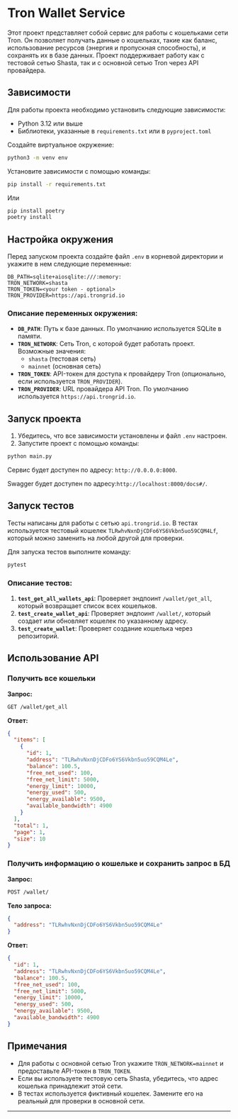 # Tron Wallet Service

Этот проект представляет собой сервис для работы с кошельками сети Tron. Он позволяет получать данные о кошельках, такие как баланс, использование ресурсов (энергия и пропускная способность), и сохранять их в базе данных. Проект поддерживает работу как с тестовой сетью Shasta, так и с основной сетью Tron через API провайдера.

## Зависимости

Для работы проекта необходимо установить следующие зависимости:

- Python 3.12 или выше
- Библиотеки, указанные в `requirements.txt` или в `pyproject.toml`

Создайте виртуальное окружение:

```bash
python3 -m venv env
```


Установите зависимости с помощью команды:

```bash
pip install -r requirements.txt
```
Или

```bash
pip install poetry
poetry install
```

## Настройка окружения

Перед запуском проекта создайте файл `.env` в корневой директории и укажите в нем следующие переменные:

```env
DB_PATH=sqlite+aiosqlite:///:memory:
TRON_NETWORK=shasta
TRON_TOKEN=<your token - optional>
TRON_PROVIDER=https://api.trongrid.io
```

### Описание переменных окружения:

- **`DB_PATH`**: Путь к базе данных. По умолчанию используется SQLite в памяти.
- **`TRON_NETWORK`**: Сеть Tron, с которой будет работать проект. Возможные значения:
  - `shasta` (тестовая сеть)
  - `mainnet` (основная сеть)
- **`TRON_TOKEN`**: API-токен для доступа к провайдеру Tron (опционально, если используется `TRON_PROVIDER`).
- **`TRON_PROVIDER`**: URL провайдера API Tron. По умолчанию используется `https://api.trongrid.io`.

## Запуск проекта

1. Убедитесь, что все зависимости установлены и файл `.env` настроен.
2. Запустите проект с помощью команды:

```bash
python main.py
```

Сервис будет доступен по адресу: `http://0.0.0.0:8000`.

Swagger будет доступен по адресу:`http://localhost:8000/docs#/`.

## Запуск тестов

Тесты написаны для работы с сетью `api.trongrid.io`. В тестах используется тестовый кошелек `TLRwhvNxnDjCDFo6YS6Vkbn5uo59CQM4Lf`, который можно заменить на любой другой для проверки.

Для запуска тестов выполните команду:

```bash
pytest
```

### Описание тестов:

1. **`test_get_all_wallets_api`**: Проверяет эндпоинт `/wallet/get_all`, который возвращает список всех кошельков.
2. **`test_create_wallet_api`**: Проверяет эндпоинт `/wallet/`, который создает или обновляет кошелек по указанному адресу.
3. **`test_create_wallet`**: Проверяет создание кошелька через репозиторий.

## Использование API

### Получить все кошельки

**Запрос:**

```bash
GET /wallet/get_all
```

**Ответ:**

```json
{
  "items": [
    {
      "id": 1,
      "address": "TLRwhvNxnDjCDFo6YS6Vkbn5uo59CQM4Le",
      "balance": 100.5,
      "free_net_used": 100,
      "free_net_limit": 5000,
      "energy_limit": 10000,
      "energy_used": 500,
      "energy_available": 9500,
      "available_bandwidth": 4900
    }
  ],
  "total": 1,
  "page": 1,
  "size": 10
}
```

### Получить информацию о кошельке и сохранить запрос в БД

**Запрос:**

```bash
POST /wallet/
```

**Тело запроса:**

```json
{
  "address": "TLRwhvNxnDjCDFo6YS6Vkbn5uo59CQM4Le"
}
```

**Ответ:**

```json
{
  "id": 1,
  "address": "TLRwhvNxnDjCDFo6YS6Vkbn5uo59CQM4Le",
  "balance": 100.5,
  "free_net_used": 100,
  "free_net_limit": 5000,
  "energy_limit": 10000,
  "energy_used": 500,
  "energy_available": 9500,
  "available_bandwidth": 4900
}
```

## Примечания

- Для работы с основной сетью Tron укажите `TRON_NETWORK=mainnet` и предоставьте API-токен в `TRON_TOKEN`.
- Если вы используете тестовую сеть Shasta, убедитесь, что адрес кошелька принадлежит этой сети.
- В тестах используется фиктивный кошелек. Замените его на реальный для проверки в основной сети.

---
